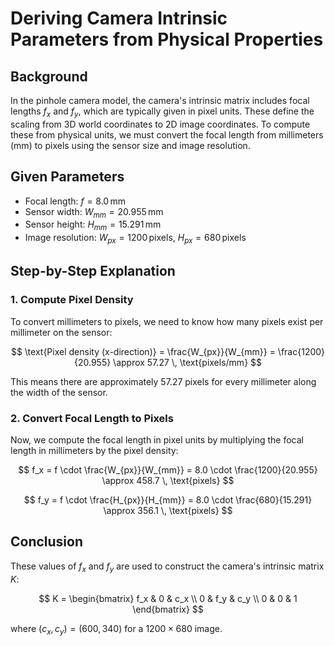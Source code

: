 # Deriving Camera Intrinsic Parameters from Physical Properties

## Background
In the pinhole camera model, the camera's intrinsic matrix includes focal lengths $f_x$ and $f_y$, which are typically given in pixel units. These define the scaling from 3D world coordinates to 2D image coordinates. To compute these from physical units, we must convert the focal length from millimeters (mm) to pixels using the sensor size and image resolution.

## Given Parameters
- Focal length: $f = 8.0 \, \text{mm}$
- Sensor width: $W_{mm} = 20.955 \, \text{mm}$
- Sensor height: $H_{mm} = 15.291 \, \text{mm}$
- Image resolution: $W_{px} = 1200 \, \text{pixels}$, $H_{px} = 680 \, \text{pixels}$

## Step-by-Step Explanation

### 1. Compute Pixel Density
To convert millimeters to pixels, we need to know how many pixels exist per millimeter on the sensor:

$$
\text{Pixel density (x-direction)} = \frac{W_{px}}{W_{mm}} = \frac{1200}{20.955} \approx 57.27 \, \text{pixels/mm}
$$

This means there are approximately 57.27 pixels for every millimeter along the width of the sensor.

### 2. Convert Focal Length to Pixels
Now, we compute the focal length in pixel units by multiplying the focal length in millimeters by the pixel density:

$$
f_x = f \cdot \frac{W_{px}}{W_{mm}} = 8.0 \cdot \frac{1200}{20.955} \approx 458.7 \, \text{pixels}
$$

$$
f_y = f \cdot \frac{H_{px}}{H_{mm}} = 8.0 \cdot \frac{680}{15.291} \approx 356.1 \, \text{pixels}
$$

## Conclusion
These values of $f_x$ and $f_y$ are used to construct the camera's intrinsic matrix $K$:

$$
K = \begin{bmatrix}
f_x & 0 & c_x \\
0 & f_y & c_y \\
0 & 0 & 1
\end{bmatrix}
$$

where $(c_x, c_y) = (600, 340)$ for a $1200 \times 680$ image.
